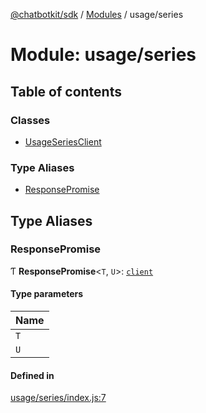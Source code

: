 [@chatbotkit/sdk](../README.md) / [Modules](../modules.md) / usage/series

# Module: usage/series

## Table of contents

### Classes

- [UsageSeriesClient](../classes/usage_series.UsageSeriesClient.md)

### Type Aliases

- [ResponsePromise](usage_series.md#responsepromise)

## Type Aliases

### ResponsePromise

Ƭ **ResponsePromise**\<`T`, `U`\>: [`client`](client.md)

#### Type parameters

| Name |
| :------ |
| `T` |
| `U` |

#### Defined in

[usage/series/index.js:7](https://github.com/chatbotkit/node-sdk/blob/main/packages/sdk/src/usage/series/index.js#L7)

